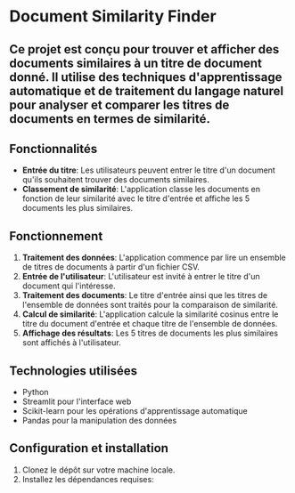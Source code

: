 # Document Similarity Finder


## Ce projet est conçu pour trouver et afficher des documents similaires à un titre de document donné. Il utilise des techniques d'apprentissage automatique et de traitement du langage naturel pour analyser et comparer les titres de documents en termes de similarité.

## Fonctionnalités
- **Entrée du titre**: Les utilisateurs peuvent entrer le titre d'un document qu'ils souhaitent trouver des documents similaires.
- **Classement de similarité**: L'application classe les documents en fonction de leur similarité avec le titre d'entrée et affiche les 5 documents les plus similaires.

## Fonctionnement
1. **Traitement des données**: L'application commence par lire un ensemble de titres de documents à partir d'un fichier CSV.
2. **Entrée de l'utilisateur**: L'utilisateur est invité à entrer le titre d'un document qui l'intéresse.
3. **Traitement des documents**: Le titre d'entrée ainsi que les titres de l'ensemble de données sont traités pour la comparaison de similarité.
4. **Calcul de similarité**: L'application calcule la similarité cosinus entre le titre du document d'entrée et chaque titre de l'ensemble de données.
5. **Affichage des résultats**: Les 5 titres de documents les plus similaires sont affichés à l'utilisateur.

## Technologies utilisées
- Python
- Streamlit pour l'interface web
- Scikit-learn pour les opérations d'apprentissage automatique
- Pandas pour la manipulation des données

## Configuration et installation
1. Clonez le dépôt sur votre machine locale.
2. Installez les dépendances requises:

